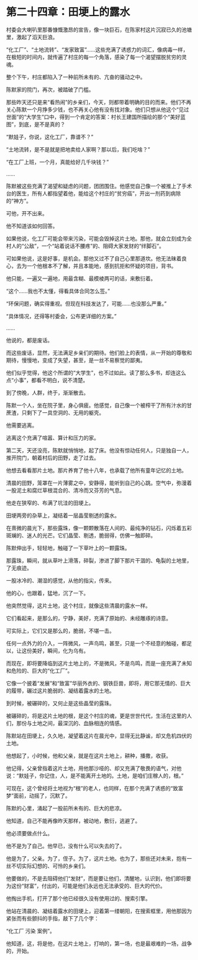 # 第二十四章：田埂上的露水

村委会大喇叭里那番慷慨激昂的宣告，像一块巨石，在陈家村这片沉寂已久的池塘里，激起了滔天巨浪。

“化工厂”、“土地流转”、“发家致富”……这些充满了诱惑力的词汇，像病毒一样，在极短的时间内，就传遍了村庄的每一个角落，感染了每一个渴望摆脱贫穷的灵魂。

整个下午，村庄都陷入了一种前所未有的、亢奋的骚动之中。

陈默家的院门，再次，被踏破了门槛。

那些昨天还只是来“看热闹”的乡亲们，今天，则都带着明确的目的而来。他们不再关心陈默一个月挣多少钱，也不再关心他有没有找对象。他们只想从他这个“见过世面”的“大学生”口中，得到一个肯定的答案：村长王建国所描绘的那个“美好蓝图”，到底，是不是真的？

“默娃子，你说，这化工厂，靠谱不？”

“土地流转，是不是就是把地卖给人家啊？那以后，我们吃啥？”

“在工厂上班，一个月，真能给好几千块钱？”

……

陈默被这些充满了渴望和疑虑的问题，团团围住。他感觉自己像一个被推上了手术台的医生，所有人都指望着他，能给这个村庄的“贫穷癌”，开出一剂药到病除的“神方”。

可他，开不出来。

他不知道该如何回答。

如果他说，化工厂可能会带来污染，可能会毁掉这片土地。那他，就会立刻成为全村人的“公敌”，一个“站着说话不腰疼”的、阻碍大家发财的“绊脚石”。

可如果他说，这是好事，是机会。那他又过不了自己心里那道坎。他无法昧着良心，去为一个他根本不了解，并且本能地，感到抗拒和怀疑的项目，背书。

他只能，一遍又一遍地，用最含糊、最模棱两可的话，来敷衍着。

“这个……我也不太懂，得看具体合同怎么签。”

“环保问题，确实得重视。但现在科技发达了，可能……也没那么严重。”

“具体情况，还得等村委会，公布更详细的方案。”

……

他说的，都是废话。

而这些废话，显然，无法满足乡亲们的期待。他们脸上的表情，从一开始的尊敬和期待，慢慢地，变成了失望，甚至，是一丝不易察觉的鄙夷。

他们似乎觉得，他这个所谓的“大学生”，也不过如此。读了那么多书，却连这么点“小事”，都看不明白，说不清楚。

到了傍晚，人群，终于，渐渐散去。

陈默一个人，坐在院子里，身心俱疲。他感觉，自己像一个被榨干了所有汁水的甘蔗渣，只剩下了一具空洞的、无用的躯壳。

他需要逃离。

逃离这个充满了喧嚣、算计和压力的家。

第二天，天还没亮，陈默就悄悄地，起了床。他没有惊动任何人，只是独自一人，推开院门，朝着村后的田野，走了过去。

他想去看看那片土地。那片养育了他十八年，也承载了他所有童年记忆的土地。

清晨的田野，笼罩在一片薄雾之中，安静得，能听到自己的心跳。空气中，弥漫着一股泥土和腐烂草根混合的、清冷而又芬芳的气息。

他走在狭窄的、布满了坑洼的田埂上。

田埂两旁的杂草上，凝结着一层晶莹剔透的露水。

在熹微的晨光下，那些露珠，像一颗颗散落在人间的、最纯净的钻石，闪烁着五彩斑斓的、迷人的光芒。它们晶莹、剔透，脆弱得，仿佛一触即碎。

陈默伸出手，轻轻地，触碰了一下草叶上的一颗露珠。

那露珠，瞬间，就从草叶上滑落，碎裂，渗进了脚下那片干涸的、龟裂的土地里，了无痕迹。

一股冰冷的、潮湿的感觉，从他的指尖，传来。

他的心，也跟着，猛地，沉了一下。

他突然觉得，这片土地，这个村庄，就像这些清晨的露水一样。

它们看起来，是那么的，宁静，美好，充满了原始的、未经雕琢的诗意。

可实际上，它们又是那么的，脆弱，不堪一击。

任何一点外力的介入，一阵微风，一声鸟鸣，甚至，只是一个不经意的触碰，都足以，让这份美好，瞬间，化为乌有。

而现在，即将要降临到这片土地上的，不是微风，不是鸟鸣，而是一座充满了未知和危险的、巨大的“化工厂”。

它像一个披着“发展”和“致富”华丽外衣的、钢铁巨兽，即将，用它那无情的、巨大的履带，碾过这片脆弱的、凝结着露水的土地。

到时候，被碾碎的，又何止是这些晶莹的露珠。

被碾碎的，将是这片土地的根，是这个村庄的魂，更是世世代代，生活在这里的人们，那份与土地之间，最深沉的、血脉相连的情感。

陈默站在田埂上，久久地，凝望着这片在晨光中，显得无比静谧，却又危机四伏的土地。

他想起了，小时候，他和父亲，就是在这片土地上，耕种，播撒，收获。

他记得，父亲曾指着这片土地，用他那沙哑的、却又充满了敬畏的语气，对他说：“默娃子，你记住，人，是不能离开土地的。土地，是咱们庄稼人的，根。”

可现在，这个曾经将土地视为“根”的老人，也同样，在那个充满了诱惑的“致富梦”面前，动摇了，沉默了。

陈默的心里，涌起了一股前所未有的、巨大的悲凉。

他知道，自己不能再像昨天那样，被动地，敷衍，逃避了。

他必须要做点什么。

他不是为了自己。他早已，没有什么可以失去的了。

他是为了，父亲。为了，侄子。为了，这片土地。也为了，那些还对未来，抱有一丝不切实际幻想的、可怜的乡亲们。

他要做的，不是去阻碍他们“发财”，而是要让他们，清醒地，认识到，他们即将要为这份“财富”，付出的，可能是他们永远也无法承受的、巨大的代价。

他掏出手机，打开了那个他已经很久没有使用过的、搜索引擎。

他站在清晨的、凝结着露水的田埂上，迎着第一缕朝阳，在搜索框里，用他那因为紧张而有些颤抖的手指，敲下了几个字：

“化工厂 污染 案例”。

他知道，这，将是他，在这片土地上，打响的，第一场，也是最艰难的一场，战争的，开始。
